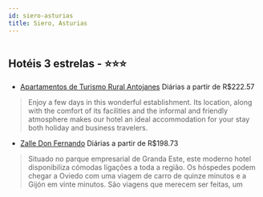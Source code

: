 ```yaml
---
id: siero-asturias
title: Siero, Asturias
---
```


<center><img src="http://servicios.viajesolympia.com/fotos/Insular/J_APARTAMENTOS DE TURISMO RURAL ANTOJANES_025670/1.jpg" alt="" /></center>


## Hotéis 3 estrelas - ⭐️⭐️⭐️

-    [Apartamentos de Turismo Rural Antojanes](https://www.hurb.com/hoteis/siero/apartamentos-de-turismo-rural-antojanes-JNP-JP187420?cmp=18055) Diárias a partir de R$222.57
   > Enjoy a few days in this wonderful establishment. Its location, along with the comfort of its facilities and the informal and friendly atmosphere makes our hotel an ideal accommodation for your stay both holiday and business travelers.
-    [Zalle Don Fernando](https://www.hurb.com/hoteis/siero/zalle-don-fernando-JNP-JP744322?cmp=18055) Diárias a partir de R$198.73
   > Situado no parque empresarial de Granda Este, este moderno hotel disponibiliza cómodas ligações a toda a região. Os hóspedes podem chegar a Oviedo com uma viagem de carro de quinze minutos e a Gijón em vinte minutos. São viagens que merecem ser feitas, um
